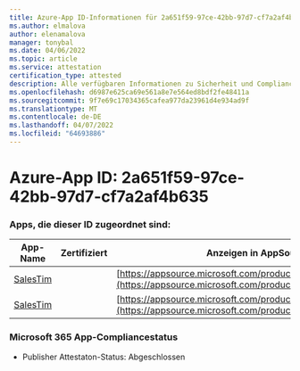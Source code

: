 ```yaml
---
title: Azure-App ID-Informationen für 2a651f59-97ce-42bb-97d7-cf7a2af4b635
ms.author: elmalova
author: elenamalova
manager: tonybal
ms.date: 04/06/2022
ms.topic: article
ms.service: attestation
certification_type: attested
description: Alle verfügbaren Informationen zu Sicherheit und Compliance für 2a651f59-97ce-42bb-97d7-cf7a2af4b635.
ms.openlocfilehash: d6987e625ca69e561a8e7e564ed8bdf2fe48411a
ms.sourcegitcommit: 9f7e69c17034365cafea977da23961d4e934ad9f
ms.translationtype: MT
ms.contentlocale: de-DE
ms.lasthandoff: 04/07/2022
ms.locfileid: "64693886"
---
```

# <a name="azure-app-id-2a651f59-97ce-42bb-97d7-cf7a2af4b635"></a>Azure-App ID: 2a651f59-97ce-42bb-97d7-cf7a2af4b635


### <a name="apps-associated-with-this-id"></a>Apps, die dieser ID zugeordnet sind:
| **App-Name** | **Zertifiziert** | **Anzeigen in AppSource** |
|--------------|---------------|-----------------------|
| [SalesTim](../forward/salestim.salestim.md) |  | [https://appsource.microsoft.com/product/office/salestim.salestim](https://appsource.microsoft.com/product/office/salestim.salestim) |
| [SalesTim](../forward/WA200001393.md) |  | [https://appsource.microsoft.com/product/office/WA200001393](https://appsource.microsoft.com/product/office/WA200001393) |

### <a name="microsoft-365-app-compliance-status"></a>Microsoft 365 App-Compliancestatus
- Publisher Attestaton-Status: Abgeschlossen
